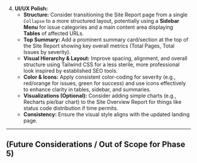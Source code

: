 4.  **UI/UX Polish:**
    *   **Structure:** Consider transitioning the Site Report page from a single `Collapse` to a more structured layout, potentially using a **Sidebar Menu** for issue categories and a main content area displaying **Tables** of affected URLs.
    *   **Top Summary:** Add a prominent summary card/section at the top of the Site Report showing key overall metrics (Total Pages, Total Issues by severity).
    *   **Visual Hierarchy & Layout:** Improve spacing, alignment, and overall structure using Tailwind CSS for a less sterile, more professional look inspired by established SEO tools.
    *   **Color & Icons:** Apply consistent color-coding for severity (e.g., red/orange for issues, green for success) and use icons effectively to enhance clarity in tables, sidebar, and summaries.
    *   **Visualizations (Optional):** Consider adding simple charts (e.g., Recharts pie/bar chart) to the Site Overview Report for things like status code distribution if time permits.
    *   **Consistency:** Ensure the visual style aligns with the updated landing page.

---

## (Future Considerations / Out of Scope for Phase 5)